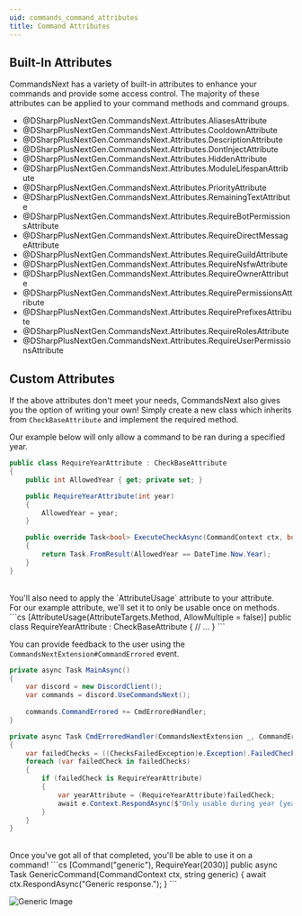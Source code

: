 ```yaml
---
uid: commands_command_attributes
title: Command Attributes
---
```


## Built-In Attributes
CommandsNext has a variety of built-in attributes to enhance your commands and provide some access control.
The majority of these attributes can be applied to your command methods and command groups.

- @DSharpPlusNextGen.CommandsNext.Attributes.AliasesAttribute
- @DSharpPlusNextGen.CommandsNext.Attributes.CooldownAttribute
- @DSharpPlusNextGen.CommandsNext.Attributes.DescriptionAttribute
- @DSharpPlusNextGen.CommandsNext.Attributes.DontInjectAttribute
- @DSharpPlusNextGen.CommandsNext.Attributes.HiddenAttribute
- @DSharpPlusNextGen.CommandsNext.Attributes.ModuleLifespanAttribute
- @DSharpPlusNextGen.CommandsNext.Attributes.PriorityAttribute
- @DSharpPlusNextGen.CommandsNext.Attributes.RemainingTextAttribute
- @DSharpPlusNextGen.CommandsNext.Attributes.RequireBotPermissionsAttribute
- @DSharpPlusNextGen.CommandsNext.Attributes.RequireDirectMessageAttribute
- @DSharpPlusNextGen.CommandsNext.Attributes.RequireGuildAttribute
- @DSharpPlusNextGen.CommandsNext.Attributes.RequireNsfwAttribute
- @DSharpPlusNextGen.CommandsNext.Attributes.RequireOwnerAttribute
- @DSharpPlusNextGen.CommandsNext.Attributes.RequirePermissionsAttribute
- @DSharpPlusNextGen.CommandsNext.Attributes.RequirePrefixesAttribute
- @DSharpPlusNextGen.CommandsNext.Attributes.RequireRolesAttribute
- @DSharpPlusNextGen.CommandsNext.Attributes.RequireUserPermissionsAttribute


## Custom Attributes
If the above attributes don't meet your needs, CommandsNext also gives you the option of writing your own!
Simply create a new class which inherits from `CheckBaseAttribute` and implement the required method.

Our example below will only allow a command to be ran during a specified year.
```cs
public class RequireYearAttribute : CheckBaseAttribute
{
    public int AllowedYear { get; private set; }

    public RequireYearAttribute(int year)
    {
        AllowedYear = year;
    }

    public override Task<bool> ExecuteCheckAsync(CommandContext ctx, bool help)
    {
        return Task.FromResult(AllowedYear == DateTime.Now.Year);
    }
}
```

<br/>
You'll also need to apply the `AttributeUsage` attribute to your attribute.<br/>
For our example attribute, we'll set it to only be usable once on methods.
```cs
[AttributeUsage(AttributeTargets.Method, AllowMultiple = false)]
public class RequireYearAttribute : CheckBaseAttribute
{
    // ...
}
```

You can provide feedback to the user using the `CommandsNextExtension#CommandErrored` event.
```cs
private async Task MainAsync()
{
    var discord = new DiscordClient();
	var commands = discord.UseCommandsNext();
	
	commands.CommandErrored += CmdErroredHandler;
}

private async Task CmdErroredHandler(CommandsNextExtension _, CommandErrorEventArgs e)
{
    var failedChecks = ((ChecksFailedException)e.Exception).FailedChecks;
    foreach (var failedCheck in failedChecks)
    {
        if (failedCheck is RequireYearAttribute) 
        {
            var yearAttribute = (RequireYearAttribute)failedCheck;
            await e.Context.RespondAsync($"Only usable during year {yearAttribute.AllowedYear}.");
        } 
    }
}
```

<br/>
Once you've got all of that completed, you'll be able to use it on a command!
```cs
[Command("generic"), RequireYear(2030)]
public async Task GenericCommand(CommandContext ctx, string generic)
{
    await ctx.RespondAsync("Generic response.");
}
```

![Generic Image](/images/commands_command_attributes_01.png)
